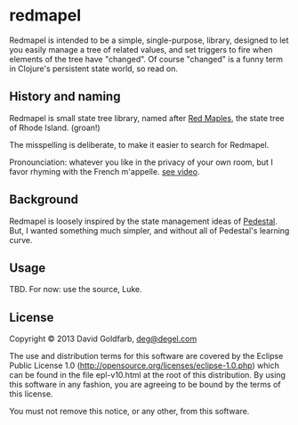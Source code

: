 # redmapel

Redmapel is intended to be a simple, single-purpose, library, designed
to let you easily manage a tree of related values, and set triggers to
fire when elements of the tree have "changed". Of course "changed" is
a funny term in Clojure's persistent state world, so read on.

## History and naming

Redmapel is small state tree library, named after [Red
Maples](http://www.publicdomainpictures.net/view-image.php?image=12819&picture=red-maple-tree),
the state tree of Rhode Island. (groan!)

The misspelling is deliberate, to make it easier to search for
Redmapel.

Pronounciation: whatever you like in the privacy of your own room, but
I favor rhyming with the French
m'appelle. [see video](http://www.youtube.com/watch?v=5H59Py7KApU).

## Background

Redmapel is loosely inspired by the state management ideas of
[Pedestal](http://pedestal.io/). But, I wanted something much simpler,
and without all of Pedestal's learning curve.

## Usage

TBD. For now: use the source, Luke.

## License

Copyright © 2013 David Goldfarb, deg@degel.com

The use and distribution terms for this software are covered by the Eclipse
Public License 1.0 (http://opensource.org/licenses/eclipse-1.0.php) which can
be found in the file epl-v10.html at the root of this distribution.
By using this software in any fashion, you are agreeing to be bound by the
terms of this license.

You must not remove this notice, or any other, from this software.

